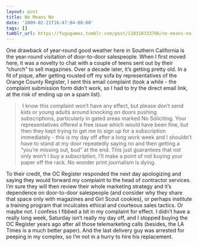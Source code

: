 ```yaml
---
layout: post
title: No Means No
date: '2009-02-21T16:47:04-08:00'
tags: []
tumblr_url: https://fugugames.tumblr.com/post/110318333706/no-means-no
---
```

One drawback of year-round good weather here in Southern California is the year-round visitation of door-to-door salespeople. When I first moved here, it was a novelty to chat with a couple of teens sent out by their “church” to sell magazines. Over a decade later, it’s getting pretty old. In a fit of pique, after getting rousted off my sofa by representatives of the Orange County Register, I sent this email complaint (took a while - the complaint submission form didn’t work, so I had to try the direct email link, at the risk of ending up on a spam list).

> &nbsp;I know this complaint won’t have any effect, but please don’t send kids or young adults around knocking on doors pushing subscriptions, particularly in gated areas marked No Soliciting. Your representatives offered a free issue which would have been fine, but then they kept trying to get me to sign up for a subscription immediately - this is my day off after a long work week and I shouldn’t have to stand at my door repeatedly saying no and then getting a “you’re missing out, bud” at the end. This just guarantees that not only won’t I buy a subscription, I’ll make a point of not buying your paper off the rack. No wonder print journalism is dying.

To their credit, the OC Register responded the next day apologizing and saying they would forward my complaint to the head of contractor services. I’m sure they will then review their whole marketing strategy and it’s dependence on door-to-door salespeople (and consider why they share that space only with magazines and Girl Scout cookies), or perhaps institute a training program that inculcates ethical and courteous sales tactics. Or maybe not. I confess I fibbed a bit in my complaint for effect. I didn’t have a really long week, Saturday isn’t really my day off, and I stopped buying the OC Register years ago after all those telemarketing calls (besides, the LA Times is a much better paper). And the last delivery guy was arrested for peeping in my complex, so I’m not in a hurry to hire his replacement.
